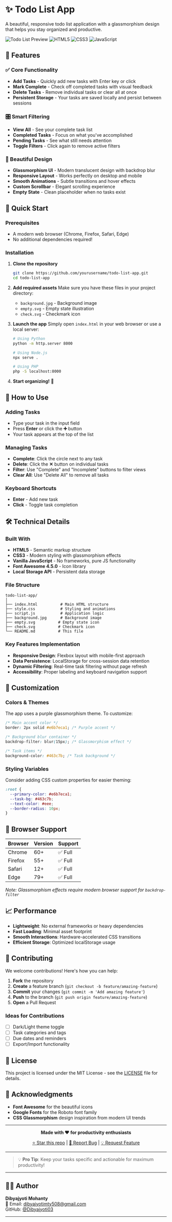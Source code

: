 # ✨ Todo List App

A beautiful, responsive todo list application with a glassmorphism design that helps you stay organized and productive.

![Todo List Preview](https://img.shields.io/badge/Status-Active-brightgreen) ![HTML5](https://img.shields.io/badge/HTML5-%23E34F26.svg?style=flat&logo=html5&logoColor=white) ![CSS3](https://img.shields.io/badge/CSS3-%231572B6.svg?style=flat&logo=css3&logoColor=white) ![JavaScript](https://img.shields.io/badge/JavaScript-%23323330.svg?style=flat&logo=javascript&logoColor=%23F7DF1E)

## 🌟 Features

### ✅ Core Functionality

- **Add Tasks** - Quickly add new tasks with Enter key or click
- **Mark Complete** - Check off completed tasks with visual feedback
- **Delete Tasks** - Remove individual tasks or clear all at once
- **Persistent Storage** - Your tasks are saved locally and persist between sessions

### 🎛️ Smart Filtering

- **View All** - See your complete task list
- **Completed Tasks** - Focus on what you've accomplished
- **Pending Tasks** - See what still needs attention
- **Toggle Filters** - Click again to remove active filters

### 🎨 Beautiful Design

- **Glassmorphism UI** - Modern translucent design with backdrop blur
- **Responsive Layout** - Works perfectly on desktop and mobile
- **Smooth Animations** - Subtle transitions and hover effects
- **Custom Scrollbar** - Elegant scrolling experience
- **Empty State** - Clean placeholder when no tasks exist

## 🚀 Quick Start

### Prerequisites

- A modern web browser (Chrome, Firefox, Safari, Edge)
- No additional dependencies required!

### Installation

1. **Clone the repository**

   ```bash
   git clone https://github.com/yourusername/todo-list-app.git
   cd todo-list-app
   ```

2. **Add required assets**
   Make sure you have these files in your project directory:

   - `background.jpg` - Background image
   - `empty.svg` - Empty state illustration
   - `check.svg` - Checkmark icon

3. **Launch the app**
   Simply open `index.html` in your web browser or use a local server:

   ```bash
   # Using Python
   python -m http.server 8000

   # Using Node.js
   npx serve .

   # Using PHP
   php -S localhost:8000
   ```

4. **Start organizing!** 🎉

## 📱 How to Use

### Adding Tasks

- Type your task in the input field
- Press **Enter** or click the **➕** button
- Your task appears at the top of the list

### Managing Tasks

- **Complete**: Click the circle next to any task
- **Delete**: Click the **✕** button on individual tasks
- **Filter**: Use "Complete" and "Incomplete" buttons to filter views
- **Clear All**: Use "Delete All" to remove all tasks

### Keyboard Shortcuts

- **Enter** - Add new task
- **Click** - Toggle task completion

## 🛠️ Technical Details

### Built With

- **HTML5** - Semantic markup structure
- **CSS3** - Modern styling with glassmorphism effects
- **Vanilla JavaScript** - No frameworks, pure JS functionality
- **Font Awesome 4.5.0** - Icon library
- **Local Storage API** - Persistent data storage

### File Structure

```
todo-list-app/
│
├── index.html          # Main HTML structure
├── style.css           # Styling and animations
├── script.js           # Application logic
├── background.jpg      # Background image
├── empty.svg          # Empty state icon
├── check.svg          # Checkmark icon
└── README.md          # This file
```

### Key Features Implementation

- **Responsive Design**: Flexbox layout with mobile-first approach
- **Data Persistence**: LocalStorage for cross-session data retention
- **Dynamic Filtering**: Real-time task filtering without page refresh
- **Accessibility**: Proper labeling and keyboard navigation support

## 🎨 Customization

### Colors & Themes

The app uses a purple glassmorphism theme. To customize:

```css
/* Main accent color */
border: 2px solid #e6b7eca1; /* Purple accent */

/* Background blur container */
backdrop-filter: blur(15px); /* Glassmorphism effect */

/* Task items */
background-color: #463c7b; /* Task background */
```

### Styling Variables

Consider adding CSS custom properties for easier theming:

```css
:root {
  --primary-color: #e6b7eca1;
  --task-bg: #463c7b;
  --text-color: #eee;
  --border-radius: 10px;
}
```

## 🔧 Browser Support

| Browser | Version | Support |
| ------- | ------- | ------- |
| Chrome  | 60+     | ✅ Full |
| Firefox | 55+     | ✅ Full |
| Safari  | 12+     | ✅ Full |
| Edge    | 79+     | ✅ Full |

_Note: Glassmorphism effects require modern browser support for `backdrop-filter`_

## 📈 Performance

- **Lightweight**: No external frameworks or heavy dependencies
- **Fast Loading**: Minimal asset footprint
- **Smooth Interactions**: Hardware-accelerated CSS transitions
- **Efficient Storage**: Optimized localStorage usage

## 🤝 Contributing

We welcome contributions! Here's how you can help:

1. **Fork** the repository
2. **Create** a feature branch (`git checkout -b feature/amazing-feature`)
3. **Commit** your changes (`git commit -m 'Add amazing feature'`)
4. **Push** to the branch (`git push origin feature/amazing-feature`)
5. **Open** a Pull Request

### Ideas for Contributions

- [ ] Dark/Light theme toggle
- [ ] Task categories and tags
- [ ] Due dates and reminders
- [ ] Export/Import functionality

## 📄 License

This project is licensed under the MIT License - see the [LICENSE](LICENSE) file for details.

## 🙏 Acknowledgments

- **Font Awesome** for the beautiful icons
- **Google Fonts** for the Roboto font family
- **CSS Glassmorphism** design inspiration from modern UI trends

---

<div align="center">

**Made with ❤️ for productivity enthusiasts**

[⭐ Star this repo](https://github.com/Dibyajyoti03/todo-list-app) | [🐛 Report Bug](https://github.com/Dibyajyoti03/todo-list-app/issues) | [💡 Request Feature](https://github.com/Dibyajyoti03/todo-list-app/issues)

</div>

---

> 💡 **Pro Tip**: Keep your tasks specific and actionable for maximum productivity!

---

## 👨‍💻 Author

**Dibyajyoti Mohanty**  
📧 Email: dibyajyotimty508@gmail.com  
GitHub: [@Dibyajyoti03](https://github.com/Dibyajyoti03)

---
